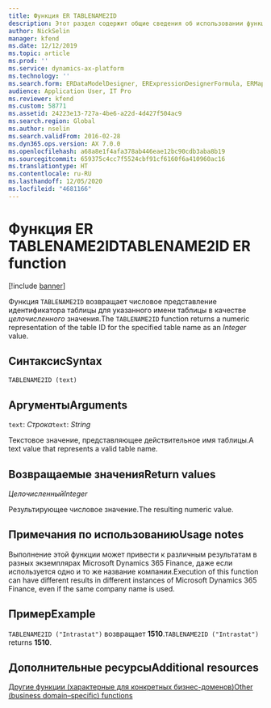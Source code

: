 ```yaml
---
title: Функция ER TABLENAME2ID
description: Этот раздел содержит общие сведения об использовании функции электронной отчетности TABLENAME2ID
author: NickSelin
manager: kfend
ms.date: 12/12/2019
ms.topic: article
ms.prod: ''
ms.service: dynamics-ax-platform
ms.technology: ''
ms.search.form: ERDataModelDesigner, ERExpressionDesignerFormula, ERMappedFormatDesigner, ERModelMappingDesigner
audience: Application User, IT Pro
ms.reviewer: kfend
ms.custom: 58771
ms.assetid: 24223e13-727a-4be6-a22d-4d427f504ac9
ms.search.region: Global
ms.author: nselin
ms.search.validFrom: 2016-02-28
ms.dyn365.ops.version: AX 7.0.0
ms.openlocfilehash: a68a8e1f4afa378ab446eae12bc90cdb3aba8b19
ms.sourcegitcommit: 659375c4cc7f5524cbf91cf6160f6a410960ac16
ms.translationtype: HT
ms.contentlocale: ru-RU
ms.lasthandoff: 12/05/2020
ms.locfileid: "4681166"
---
```

# <a name="tablename2id-er-function"></a><span data-ttu-id="8fc3e-103">Функция ER TABLENAME2ID</span><span class="sxs-lookup"><span data-stu-id="8fc3e-103">TABLENAME2ID ER function</span></span>

[!include [banner](../includes/banner.md)]

<span data-ttu-id="8fc3e-104">Функция `TABLENAME2ID` возвращает числовое представление идентификатора таблицы для указанного имени таблицы в качестве *целочисленного* значения.</span><span class="sxs-lookup"><span data-stu-id="8fc3e-104">The `TABLENAME2ID` function returns a numeric representation of the table ID for the specified table name as an *Integer* value.</span></span>

## <a name="syntax"></a><span data-ttu-id="8fc3e-105">Синтаксис</span><span class="sxs-lookup"><span data-stu-id="8fc3e-105">Syntax</span></span>

```vb
TABLENAME2ID (text)
```

## <a name="arguments"></a><span data-ttu-id="8fc3e-106">Аргументы</span><span class="sxs-lookup"><span data-stu-id="8fc3e-106">Arguments</span></span>

<span data-ttu-id="8fc3e-107">`text`: *Строка*</span><span class="sxs-lookup"><span data-stu-id="8fc3e-107">`text`: *String*</span></span>

<span data-ttu-id="8fc3e-108">Текстовое значение, представляющее действительное имя таблицы.</span><span class="sxs-lookup"><span data-stu-id="8fc3e-108">A text value that represents a valid table name.</span></span>

## <a name="return-values"></a><span data-ttu-id="8fc3e-109">Возвращаемые значения</span><span class="sxs-lookup"><span data-stu-id="8fc3e-109">Return values</span></span>

<span data-ttu-id="8fc3e-110">*Целочисленный*</span><span class="sxs-lookup"><span data-stu-id="8fc3e-110">*Integer*</span></span>

<span data-ttu-id="8fc3e-111">Результирующее числовое значение.</span><span class="sxs-lookup"><span data-stu-id="8fc3e-111">The resulting numeric value.</span></span>

## <a name="usage-notes"></a><span data-ttu-id="8fc3e-112">Примечания по использованию</span><span class="sxs-lookup"><span data-stu-id="8fc3e-112">Usage notes</span></span>

<span data-ttu-id="8fc3e-113">Выполнение этой функции может привести к различным результатам в разных экземплярах Microsoft Dynamics 365 Finance, даже если используется одно и то же название компании.</span><span class="sxs-lookup"><span data-stu-id="8fc3e-113">Execution of this function can have different results in different instances of Microsoft Dynamics 365 Finance, even if the same company name is used.</span></span>

## <a name="example"></a><span data-ttu-id="8fc3e-114">Пример</span><span class="sxs-lookup"><span data-stu-id="8fc3e-114">Example</span></span>

<span data-ttu-id="8fc3e-115">`TABLENAME2ID ("Intrastat")` возвращает **1510**.</span><span class="sxs-lookup"><span data-stu-id="8fc3e-115">`TABLENAME2ID ("Intrastat")` returns **1510**.</span></span>

## <a name="additional-resources"></a><span data-ttu-id="8fc3e-116">Дополнительные ресурсы</span><span class="sxs-lookup"><span data-stu-id="8fc3e-116">Additional resources</span></span>

[<span data-ttu-id="8fc3e-117">Другие функции (характерные для конкретных бизнес-доменов)</span><span class="sxs-lookup"><span data-stu-id="8fc3e-117">Other (business domain–specific) functions</span></span>](er-functions-category-other.md)

